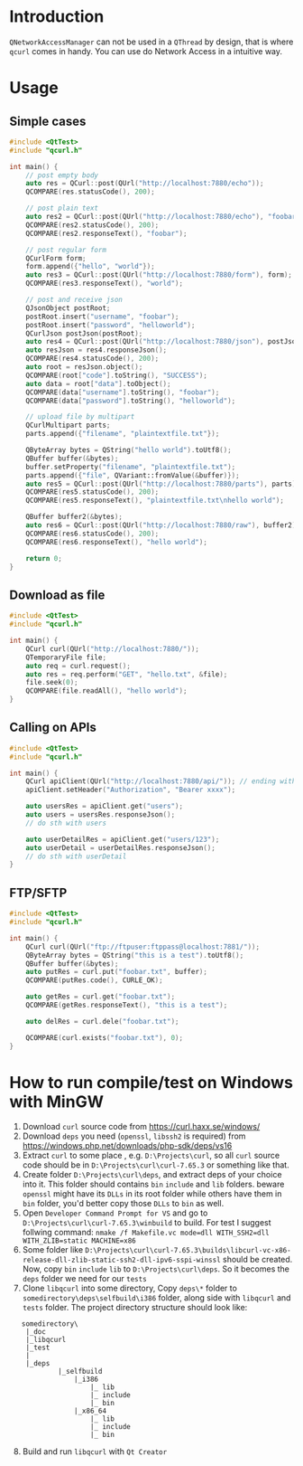 
# Introduction

`QNetworkAccessManager` can not be used in a `QThread` by design, that is where `qcurl` comes in handy. You can use do Network Access in a intuitive way.

# Usage

## Simple cases

```cpp
#include <QtTest>
#include "qcurl.h"

int main() {
    // post empty body
    auto res = QCurl::post(QUrl("http://localhost:7880/echo"));
    QCOMPARE(res.statusCode(), 200);

    // post plain text
    auto res2 = QCurl::post(QUrl("http://localhost:7880/echo"), "foobar");
    QCOMPARE(res2.statusCode(), 200);
    QCOMPARE(res2.responseText(), "foobar");

    // post regular form
    QCurlForm form;
    form.append({"hello", "world"});
    auto res3 = QCurl::post(QUrl("http://localhost:7880/form"), form);
    QCOMPARE(res3.responseText(), "world");

    // post and receive json
    QJsonObject postRoot;
    postRoot.insert("username", "foobar");
    postRoot.insert("password", "helloworld");
    QCurlJson postJson(postRoot);
    auto res4 = QCurl::post(QUrl("http://localhost:7880/json"), postJson);
    auto resJson = res4.responseJson();
    QCOMPARE(res4.statusCode(), 200);
    auto root = resJson.object();
    QCOMPARE(root["code"].toString(), "SUCCESS");
    auto data = root["data"].toObject();
    QCOMPARE(data["username"].toString(), "foobar");
    QCOMPARE(data["password"].toString(), "helloworld");

    // upload file by multipart
    QCurlMultipart parts;
    parts.append({"filename", "plaintextfile.txt"});

    QByteArray bytes = QString("hello world").toUtf8();
    QBuffer buffer(&bytes);
    buffer.setProperty("filename", "plaintextfile.txt");
    parts.append({"file", QVariant::fromValue(&buffer)});
    auto res5 = QCurl::post(QUrl("http://localhost:7880/parts"), parts);
    QCOMPARE(res5.statusCode(), 200);
    QCOMPARE(res5.responseText(), "plaintextfile.txt\nhello world");

    QBuffer buffer2(&bytes);
    auto res6 = QCurl::post(QUrl("http://localhost:7880/raw"), buffer2);
    QCOMPARE(res6.statusCode(), 200);
    QCOMPARE(res6.responseText(), "hello world");

    return 0;
}
```

## Download as file

```cpp
#include <QtTest>
#include "qcurl.h"

int main() {
    QCurl curl(QUrl("http://localhost:7880/"));
    QTemporaryFile file;
    auto req = curl.request();
    auto res = req.perform("GET", "hello.txt", &file);
    file.seek(0);
    QCOMPARE(file.readAll(), "hello world");
}
```

## Calling on APIs
```cpp
#include <QtTest>
#include "qcurl.h"

int main() {
    QCurl apiClient(QUrl("http://localhost:7880/api/")); // ending with slash is essential
    apiClient.setHeader("Authorization", "Bearer xxxx");

    auto usersRes = apiClient.get("users");
    auto users = usersRes.responseJson();
    // do sth with users

    auto userDetailRes = apiClient.get("users/123");
    auto userDetail = userDetailRes.responseJson(); 
    // do sth with userDetail
}
```

## FTP/SFTP

```cpp
#include <QtTest>
#include "qcurl.h"

int main() {
    QCurl curl(QUrl("ftp://ftpuser:ftppass@localhost:7881/"));
    QByteArray bytes = QString("this is a test").toUtf8();
    QBuffer buffer(&bytes);
    auto putRes = curl.put("foobar.txt", buffer);
    QCOMPARE(putRes.code(), CURLE_OK);

    auto getRes = curl.get("foobar.txt");
    QCOMPARE(getRes.responseText(), "this is a test");

    auto delRes = curl.dele("foobar.txt");

    QCOMPARE(curl.exists("foobar.txt"), 0);
}
```


# How to run compile/test on Windows with MinGW
1. Download `curl` source code from https://curl.haxx.se/windows/
2. Download `deps` you need (`openssl`, `libssh2` is required) from https://windows.php.net/downloads/php-sdk/deps/vs16
3. Extract `curl` to some place , e.g. `D:\Projects\curl`, so all `curl` source code should be in `D:\Projects\curl\curl-7.65.3` or something like that.
4. Create folder `D:\Projects\curl\deps`, and extract deps of your choice into it. This folder should contains `bin` `include` and `lib` folders. beware `openssl` might have its `DLLs` in its root folder while others have them in `bin` folder, you'd better copy those `DLLs` to `bin` as well.
5. Open `Developer Command Prompt for VS` and go to `D:\Projects\curl\curl-7.65.3\winbuild` to build. For test I suggest follwing command: `nmake /f Makefile.vc mode=dll WITH_SSH2=dll WITH_ZLIB=static MACHINE=x86`
6. Some folder like `D:\Projects\curl\curl-7.65.3\builds\libcurl-vc-x86-release-dll-zlib-static-ssh2-dll-ipv6-sspi-winssl` should be created. Now, copy `bin` `include` `lib` to `D:\Projects\curl\deps`. So it becomes the `deps` folder we need for our `tests`
7. Clone `libqcurl` into some directory, Copy `deps\*` folder to `somedirectory\deps\selfbuild\i386` folder, along side with `libqcurl` and `tests` folder.  The project directory structure should look like:
```
   somedirectory\
    |_doc
    |_libqcurl
    |_test
    |
    |_deps
			|_selfbuild
				|_i386
					|_ lib
					|_ include
					|_ bin
				|_x86_64
					|_ lib
					|_ include
					|_ bin
```
8. Build and run `libqcurl` with `Qt Creator`

